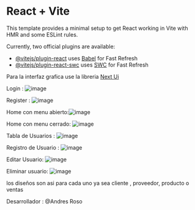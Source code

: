 # React + Vite

This template provides a minimal setup to get React working in Vite with HMR and some ESLint rules.

Currently, two official plugins are available:

- [@vitejs/plugin-react](https://github.com/vitejs/vite-plugin-react/blob/main/packages/plugin-react/README.md) uses [Babel](https://babeljs.io/) for Fast Refresh
- [@vitejs/plugin-react-swc](https://github.com/vitejs/vite-plugin-react-swc) uses [SWC](https://swc.rs/) for Fast Refresh

Para la interfaz grafica use la libreria [Next Ui](https://nextui.org/)

Login : 
![image](https://github.com/user-attachments/assets/dd588ba5-0af4-437b-bd6b-91510fcc4a9b)

Register : ![image](https://github.com/user-attachments/assets/bbc97881-9e8b-4b33-9830-b1d5a92e1a48)

Home con menu abierto:![image](https://github.com/user-attachments/assets/c798b136-2dac-4fe3-9e53-6d3016f4526c)

Home con menu cerrado: ![image](https://github.com/user-attachments/assets/c2baa327-45f0-42ce-a991-28c09e98236d)

Tabla de  Usuarios : ![image](https://github.com/user-attachments/assets/1ff20f05-48f8-47b4-94d6-3528b81768ba)

Registro de  Usuario : ![image](https://github.com/user-attachments/assets/675576a3-4b16-47b6-8630-36ca1515c40f)

Editar Usuario: ![image](https://github.com/user-attachments/assets/27703df0-0cba-4ec5-abfe-07b65045ac41)

Eliminar usuario: ![image](https://github.com/user-attachments/assets/ed2b436b-12a7-44ed-808f-1c382d0ea82d)



los  diseños son asi para cada uno ya sea cliente , proveedor, producto o ventas


Desarrollador : @Andres Roso



